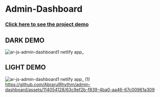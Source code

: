 # Admin-Dashboard


### [Click here to see the project demo](https://ar-js-admin-dashboard1.netlify.app/)
## DARK DEMO
![ar-js-admin-dashboard1 netlify app_](https://github.com/AbrarulRhythm/admin-dashboard/assets/114054128/52d885fb-f75d-455f-ab6c-d6920842610a)
## LIGHT DEMO
![ar-js-admin-dashboard1 netlify app_ (1)](https://github.com/AbrarulRhythm/admin-dashboard/assets/114054128/a22f12d2-78a6-45a2-aada-a74b61a8d919)
https://github.com/AbrarulRhythm/admin-dashboard/assets/114054128/63c9ef2b-f839-4ba0-aa46-67c00961a309
